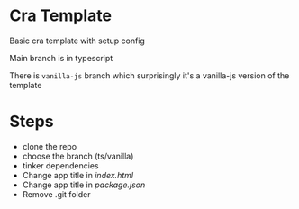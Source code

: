# Cra Template

Basic cra template with setup config  

Main branch is in typescript  

There is `vanilla-js` branch which surprisingly it's a vanilla-js version of the template  

# Steps

- clone the repo
- choose the branch (ts/vanilla)
- tinker dependencies
- Change app title in _index.html_
- Change app title in _package.json_
- Remove .git folder
